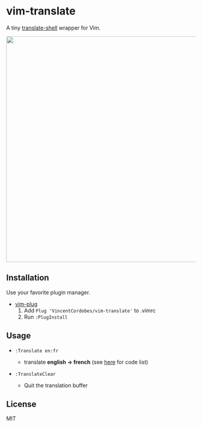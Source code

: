vim-translate
=============

A tiny [translate-shell](https://github.com/soimort/translate-shell) wrapper for Vim.

<p align="center">
<img  width="600" src="https://user-images.githubusercontent.com/7091110/39960996-7012d8fa-562d-11e8-9216-b604d43ad284.gif"></img>
</p>


Installation
------------

Use your favorite plugin manager.

- [vim-plug](https://github.com/junegunn/vim-plug)
  1. Add `Plug 'VincentCordobes/vim-translate'` to .vimrc
  2. Run `:PlugInstall`

Usage
-----

- `:Translate en:fr`
    - translate **english → french** (see [here](https://github.com/soimort/translate-shell#code-list) for code list)
    
    
- `:TranslateClear`
    - Quit the translation buffer


License
-------

MIT
